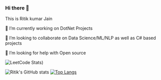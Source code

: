 ### Hi there 👋
This is Ritik kumar Jain

<!--
**ritikkumarjain/ritikkumarjain** is a ✨ _special_ ✨ repository because its `README.md` (this file) appears on your GitHub profile.

Here are some ideas to get you started:-->

🔭 I’m currently working on DotNet Projects
<!-- - 🌱 I’m currently learning ...-->
👯 I’m looking to collaborate on Data Science/ML/NLP as well as C# based projects

🤔 I’m looking for help with Open source
<!-- - 💬 Ask me about ... -->
<!-- 📫 How to reach me: 
- Email: ritikjain10@outlook.com
- Linkedin: www.linkedin.com/in/ritikkumarjain -->
<!--- 😄 Pronouns: ... -->
<!--- ⚡ Fun fact: ... -->

![LeetCode Stats](https://leetcode.card.workers.dev/poshis?theme=default&font=baloo&extension=null))

![Ritik's GitHub stats](https://github-readme-stats.vercel.app/api?username=ritikkumarjain&show_icons=true&theme=great-gatsby)
[![Top Langs](https://github-readme-stats.vercel.app/api/top-langs/?username=ritikkumarjain)](https://github.com/anuraghazra/github-readme-stats)




